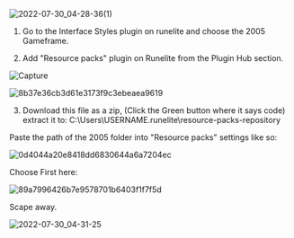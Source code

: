 ![2022-07-30_04-28-36(1)](https://user-images.githubusercontent.com/104665265/181866753-d0ffbb78-f30c-4433-b5fd-4aacb33f571e.png)









1. Go to the Interface Styles plugin on runelite and choose the 2005 Gameframe.


2. Add "Resource packs" plugin on Runelite from the Plugin Hub section. 

![Capture](https://user-images.githubusercontent.com/104665265/181866292-5040da40-74b8-4539-9894-599cacb82bb2.PNG)

![8b37e36cb3d61e3173f9c3ebeaea9619](https://user-images.githubusercontent.com/104665265/181866340-7d73d3a4-9b9b-42dc-9c14-0e80ca1ec0a0.png)

3. Download this file as a zip, (Click the Green button where it says code) extract it to: C:\Users\USERNAME\.runelite\resource-packs-repository

Paste the path of the 2005 folder into "Resource packs" settings like so: 

![0d4044a20e8418dd6830644a6a7204ec](https://user-images.githubusercontent.com/104665265/181866105-b0c3cd49-a4f8-4c99-a81d-622cf9edeeeb.png)

Choose First here: 

![89a7996426b7e9578701b6403f1f7f5d](https://user-images.githubusercontent.com/104665265/181866143-a81bef27-2329-4a6f-8a1d-e4ca0c13b899.png)

Scape away. 

![2022-07-30_04-31-25](https://user-images.githubusercontent.com/104665265/181866903-d638b5a6-6fde-4ca5-a563-6d4816ebc27d.png)
